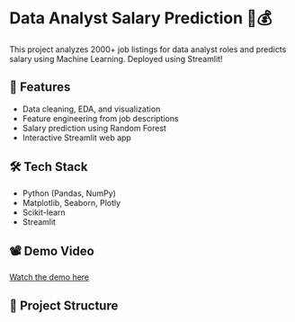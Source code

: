 # Data Analyst Salary Prediction 💼💰

This project analyzes 2000+ job listings for data analyst roles and predicts salary using Machine Learning. Deployed using Streamlit!

## 🚀 Features
- Data cleaning, EDA, and visualization
- Feature engineering from job descriptions
- Salary prediction using Random Forest
- Interactive Streamlit web app

## 🛠️ Tech Stack
- Python (Pandas, NumPy)
- Matplotlib, Seaborn, Plotly
- Scikit-learn
- Streamlit

## 📽️ Demo Video
[Watch the demo here](https://www.linkedin.com/posts/siva-santhosh-m-76636b33a_dataanalytics-machinelearning-python-activity-7349475403599659008-wl-L?utm_source=share&utm_medium=member_desktop&rcm=ACoAAFUgeH4BSJIM3uHUK8zJksMDxZYeHGKcJhs)

## 📁 Project Structure

